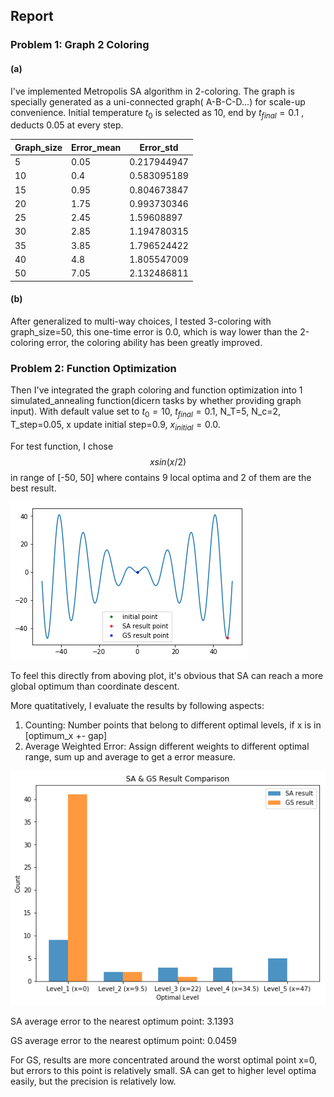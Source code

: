 ## Report

### Problem 1: Graph 2 Coloring

#### (a) 

I've implemented Metropolis SA algorithm in 2-coloring. The graph is specially generated as a uni-connected graph( A-B-C-D...) for scale-up convenience. Initial temperature $t_0$ is selected as 10, end by $t_{final}=0.1$ , deducts 0.05 at every step. 

| Graph_size | Error_mean | Error_std   |
| ---------- | ---------- | ----------- |
| 5          | 0.05       | 0.217944947 |
| 10         | 0.4        | 0.583095189 |
| 15         | 0.95       | 0.804673847 |
| 20         | 1.75       | 0.993730346 |
| 25         | 2.45       | 1.59608897  |
| 30         | 2.85       | 1.194780315 |
| 35         | 3.85       | 1.796524422 |
| 40         | 4.8        | 1.805547009 |
| 50         | 7.05       | 2.132486811 |

#### (b)

After generalized to multi-way choices, I tested 3-coloring with graph_size=50, this one-time error is 0.0, which is way lower than the 2-coloring error, the coloring ability has been greatly improved.

### Problem 2: Function Optimization

Then I've integrated the graph coloring and function optimization into 1 simulated_annealing function(dicern tasks by whether providing graph input). With default value set to $t_0=10$, $t_{final}=0.1$, N_T=5, N_c=2, T_step=0.05, x update initial step=0.9, $x_{initial}=0.0$. 

For test function, I chose $$x sin(x/2)$$ in range of [-50, 50]  where contains 9 local optima and 2 of them are the best result. 

![pic1](./pic1.png)

To feel this directly from aboving plot, it's obvious that SA can reach a more global optimum than coordinate descent.

More quatitatively, I evaluate the results by following aspects:

1. Counting: Number points that belong to different optimal levels, if x is in [optimum_x +- gap]
2. Average Weighted Error: Assign different weights to different optimal range, sum up and average to get a error measure.

![comparison](./comparison.png)

SA average error to the nearest optimum point: 3.1393 

GS average error to the nearest optimum point: 0.0459

For GS, results are more concentrated around the worst optimal point x=0, but errors to this point is relatively small.
SA can get to higher level optima easily, but the precision is relatively low.
